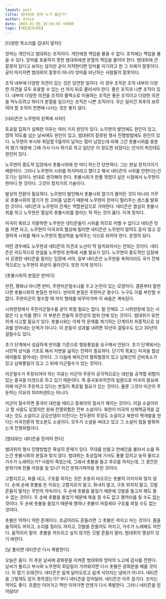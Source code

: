 ```yaml
---
layout: post
title: 범대위와 앙마 누가 옳은가?
author: drkim
date: 2003-01-05 16:56:07 +0900
tags: [깨달음의대화]
---
```

[다양한 목소리를 겁내지 말자!]
  
앙마는 개인이고 범대위는 조직이다. 개인에겐 책임을 물을 수 없다. 조직에는 책임을 물을 수 있다. 앙마를 포용하지 못한 범대위에겐 분열의 책임을 물어야 한다. 범대위에 큰 잘못이 있다고 보지는 않지만 굳이 지적한다면 앙마를 이기려고 한 그 자체가 잘못이다. 굳이 따지자면 범대위의 잘못이 아니라 앙마를 비난하는 사람들의 잘못이다.
  

  
조직 내부에 다양한 의견이 있는 것은 당연한 일이다. 이 경우 조직은 조직 내부의 다양한 의견을 모두 포용할 수 있는 선 까지 뒤로 물러서야 한다. 좋은 조직과 나쁜 조직이 있다. 내부의 다양한 의견을 조직의 활력소로 이용하는 조직은 좋은 조직이고 다양한 의견을 억누르려고 하다가 분열을 일으키는 조직은 나쁜 조직이다. 무슨 일이건 최후의 보루여야 할 조직이 전면에 나서는 것은 좋지 않다.
  

  
[네티즌은 노무현의 왼쪽에 서자!]
  
토요일 집회가 실패한 이유는 여러 가지 원인이 있다. 노무현의 발언에도 원인이 있고, 영하 10도를 넘는 날씨에도 원인이 있고, 범대위의 잘못된 행사 진행방법에도 원인이 있다. 노무현이 부시와 회담할 5월까지 날자는 많이 남았는데 비해 그간 촛불시위를 충분히 했기 때문에 그때 가서 다시 하기로 하고 일단은 이 정도면 되었다는 인식이 퍼진데도 원인이 있다.
  

  
노무현이 중도적 입장에서 촛불시위에 한 마디 하는건 당연하다. 그는 현실 정치가이기 때문이다. 그러나 노무현이 시위를 하지마라고 했다고 해서 네티즌이 시위를 안한다는건 웃기는 일이다. 반대로 생각해야 한다. 촛불시위가 한풀 꺾였다 싶은 시점에서 노무현이 한마디 한 것이다. 그것이 정치가의 기술이다.
  

  
발상의 전환이 필요하다. 노무현이 발언해서 촛불시위 열기가 줄어든 것이 아니라 거꾸로 촛불시위의 열기가 한 고비를 넘겼기 때문에 노무현이 한마디 찔러주는 센스를 발휘한 것이다. 네티즌과 노무현의 관계는 역할분담으로 가야한다. 네티즌은 열심히 촛불시위를 하고 노무현은 열심히 촛불시위를 말리는 척 하는 것이 옳다. 이게 정치다.
  

  
미국이 뭐라고 지랄하면 노무현은 넷티즌들이 시위를 하므로 어쩔 수 없다고 네티즌 탓을 하면 되고, 노무현이 미국과의 협상에 밀리면 네티즌은 노무현이 말려도 듣지 않고 강경하게 시위를 해서 노무현의 협상력을 높여주는 식으로 되어야 한다. 운영의 묘다.
  

  
어떤 경우에도 노무현과 네티즌의 의견과 노선이 딱 일치되어서는 안되는 것이다. 네티즌은 의도적으로 한걸음 노무현의 왼쪽에 서줄 필요가 있다. 노무현이 중도적인 입장에서 강경한 네티즌을 말리는 입장에 서야, 일부 네티즌은 노무현을 욕하더라도 국가 전체적으로는 노무현의 위상이 올라간다. 또한 이게 정치다.
  

  
[촛불시위의 본질은 반미다]
  
반전, 평화냐 아니면 반미, 주한미군철수냐를 두고 논란이 있는 모양이다. 결론부터 말한다면 촛불시위의 본질은 반미다. 반미의 본질은 주한미군 철수다. 누구도 이를 부인할 수 없다. 주한미군이 철수할 때 까지 형태를 바꾸어가며 이 싸움은 계속된다.
  

  
시위현장에서 주한미군철수를 굳이 외칠 필요는 없다. 말 안해도 그 시위현장에 있는 사람은 다 눈치를 챈다. 이 부분은 전술적 유연성의 범위 안에 있는 것이다. 범대위가 유연하게 사고할 필요가 있다. 촛불시위는 이제 막 문제를 제기하는 단계이지 최종적으로 성과를 얻어내는 단계가 아니다. 이 운동이 성과를 내려면 10년이 걸릴수도 있고 30년이 걸릴수도 있다.
  

  
초기 단계에서 성급하게 반미를 기준으로 행동통일을 요구해서 안된다. 초기 단계에서는 시민적 상식을 기초로 해서 저변을 넓히는 전략이 필요하다. 단기적 목표는 미국을 협상테이블로 끌어내는 것이다. 그 다음에 북미간의 평화협정이 있고 남북간의 군비축소가 있고 남북통일이 있고 그 뒤에 미군철수가 있는 것이다.
  

  
미군철수가 주장되어야 하는 이유는 미군의 주둔이 궁극적으로는 대만을 공격할 위험이 있는 중국을 타겟으로 하고 있기 때문이다. 즉 중국포위작전의 일환으로 미국의 필요에 의해 미군이 주둔하고 있다는 본질이 폭로될 필요가 있는 것이다. 물론 그것이 미군이 주둔하는 이유의 100퍼센트는 아니다.
  

  
미군이 철수하면 중국이 대만을 때리고 동북아의 질서가 깨지는 것이다. 이걸 소설이라고 할 사람도 있겠지만 원래 전쟁위험은 전부 소설이다. 북한이 미국의 선제핵공격을 겁내는 것도 소설이고 금강산댐이 터진다는 전두환의 주장도 소설이고 북한이 핵개발을 한다는 미국언론의 헛소문도 소설이다. 모두가 소설을 써대고 있고 그 소설이 힘을 발휘하는게 전쟁위협이다.
  

  
[범대위는 네티즌을 믿어야 한다]
  
범대위의 행사 진행방법은 확실히 문제가 있다. 무대를 만들고 연예인을 불러서 쇼를 하는건 촛불시위의 본질과 맞지 않다. 범대위는 초상집에 가서도 풍물 잡히고 농악 울리고 가수가 노래하는가? 사람이 죽었는데, 그래서 촛불을 들고 추모를 하자는데, 그 경건한 분위기에 찬물 끼얹을 일 있나? 이건 분위기파악을 못한 것이다.
  

  
고함지르고, 화를 내고, 구호를 외치는 것은 조용히 타오르는 촛불의 이미지와 맞지 않다. 손에 손에 촛불을 든 이유는 고함지르지 말고, 화내지 말고, 구호 외치지 말고, 깃발 흔들지 말자는 무언의 약속이다. 두 손에 촛불을 들었기 때문에 깃발을 들고자 해도 들 수 없는 것이다. 두 손에 촛불을 들었기 때문에 북을 칠 수도 없고 꽹까리를 칠 수도 없는 것이다. 두 손에 촛불을 들었기 때문에 행여나 촛불이 꺼질세라 구호를 외칠 수도 없는 것이다.
  

  
촛불은 약하디 약한 존재이다. 조금이라도 흔들리면 그 촛불은 꺼지고 마는 것이다. 몸을 움직여도 꺼지고, 소리를 질러도 꺼지고, 깃발을 흔들어도 꺼지고, 가수가 노래해도 꺼진다. 움직이지 말라. 촛불을 꺼뜨리고 싶지 않거든 깃발 흔들지 말라. 범대위의 맹성이 있기 바란다.
  

  
[날 풀리면 네티즌은 다시 폭발한다]
  
오늘은 춥다. 이 추운 날씨에 광화문을 지켜준 범대위와 앙마의 노고에 감사를 전한다. 날씨가 풀리고 부시와 노무현의 회담일이 가까와지면 다시 촛불은 광화문을 메울 것이다. 이 열기 오래간다. 네티즌은 쉽게 달아오르고 쉽게 식어지는 냄비가 아니다. 네티즌을 그렇게도 믿지 못하겠는가? 부디 네티즌을 믿어달라. 네티즌은 아주 질기다. 숫자는 적어도 좋다. 흐름만 이어가고 맥만 이어가면 언젠가 다시 폭발한다. 그러니 네티즌을 믿어달라!